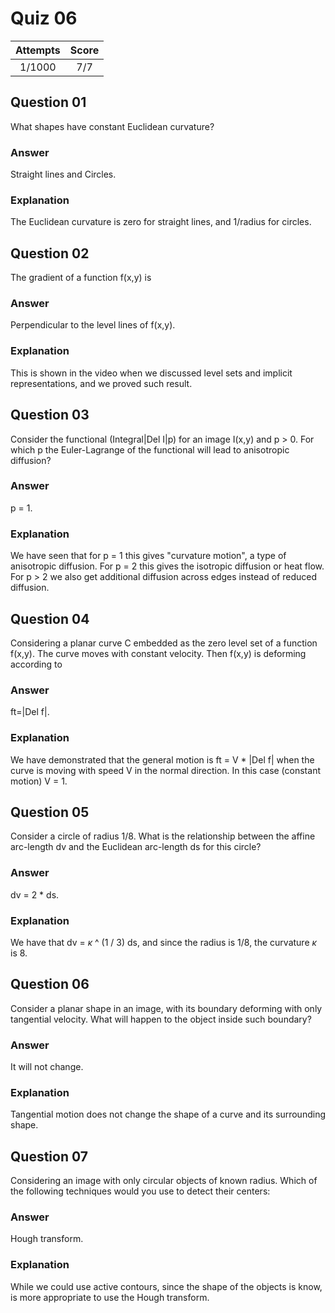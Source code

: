 Quiz 06
=======  

|Attempts|Score|
|:------:|:---:|
| 1/1000 | 7/7 |

Question 01
-----------  
What shapes have constant Euclidean curvature?  

### Answer  
Straight lines and Circles.  

### Explanation  
The Euclidean curvature is zero for straight lines, and 1/radius for circles.  

Question 02
-----------  
The gradient of a function f(x,y) is  

### Answer  
Perpendicular to the level lines of f(x,y).  

### Explanation  
This is shown in the video when we discussed level sets and implicit representations, and we proved such result.  

Question 03
-----------  
Consider the functional (Integral|Del I|p) for an image I(x,y) and p   > 0. For which p the Euler-Lagrange of the functional will lead to anisotropic diffusion?  

### Answer  
p = 1.  

### Explanation  
We have seen that for p = 1 this gives "curvature motion", a type of anisotropic diffusion. For p = 2 this gives the isotropic diffusion or heat flow. For p > 2 we also get additional diffusion across edges instead of reduced diffusion.  

Question 04
-----------  
Considering a planar curve C embedded as the zero level set of a function f(x,y). The curve moves with constant velocity. Then f(x,y) is deforming according to  

### Answer  
ft=|Del f|.  

### Explanation  
We have demonstrated that the general motion is ft = V * |Del f| when the curve is moving with speed V in the normal direction. In this case (constant motion) V = 1.  

Question 05
-----------  
Consider a circle of radius 1/8. What is the relationship between the affine arc-length dv and the Euclidean arc-length ds for this circle?  

### Answer  
dv = 2 * ds.  

### Explanation  
We have that dv = $\kappa$ ^ (1 / 3) ds, and since the radius is 1/8, the curvature $\kappa$ is 8.  

Question 06
-----------  
Consider a planar shape in an image, with its boundary deforming with only tangential velocity. What will happen to the object inside such boundary?  

### Answer  
It will not change.  

### Explanation  
Tangential motion does not change the shape of a curve and its surrounding shape.  

Question 07
-----------  
Considering an image with only circular objects of known radius. Which of the following techniques would you use to detect their centers:  

### Answer  
Hough transform.  

### Explanation  
While we could use active contours, since the shape of the objects is know, is more appropriate to use the Hough transform.  